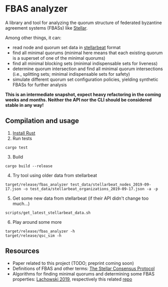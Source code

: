 # FBAS analyzer

A library and tool for analyzing the quorum structure of federated byzantine agreement systems (FBASs) like [Stellar](https://www.stellar.org/).

Among other things, it can:

- read node and quorum set data in [stellarbeat](https://www.stellarbeat.io/) format
- find all minimal quorums (minimal here means that each existing quorum is a superset of one of the minimal quorums)
- find all minimal blocking sets (minimal indispensable sets for liveness)
- determine quorum intersection and find all minimal quorum intersections (i.e., splitting sets; minimal indispensable sets for safety)
- simulate different quorum set configuration policies, yielding synthetic FBASs for further analysis

**This is an intermediate snapshot, expect heavy refactoring in the coming weeks and months. Neither the API nor the CLI should be considered stable in any way!**

## Compilation and usage

1. [Install Rust](https://www.rust-lang.org/learn/get-started)
2. Run tests
```
cargo test
```
3. Build
```
cargo build --release
```
4. Try tool using older data from stellarbeat
```
target/release/fbas_analyzer test_data/stellarbeat_nodes_2019-09-17.json -o test_data/stellarbeat_organizations_2019-09-17.json -a -p
```
5. Get some new data from stellarbeat (if their API didn't change too much...)
```
scripts/get_latest_stellarbeat_data.sh
```
6. Play around some more
```
target/release/fbas_analyzer -h
target/release/qsc_sim -h
```

## Resources

- Paper related to this project (TODO; preprint coming soon)
- Definitions of FBAS and other terms: [The Stellar Consensus Protocol](https://www.stellar.org/papers/stellar-consensus-protocol.pdf)
- Algorithms for finding minimal quorums and determining some FBAS properties: [Lachowski 2019](https://arxiv.org/abs/1902.06493), respectively this related [repo](https://github.com/fixxxedpoint/quorum_intersection)
